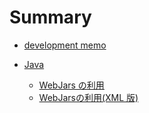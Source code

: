 # Summary

* [development memo](README.md)

* [Java](java/README.md)
  * [WebJars の利用](java/webjars.md)
  * [WebJarsの利用(XML 版)](java/webjarsxml.md)

